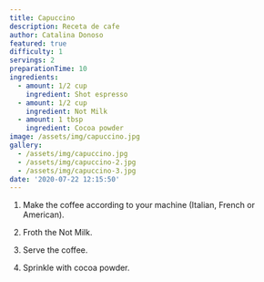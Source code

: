 ```yaml
---
title: Capuccino
description: Receta de cafe
author: Catalina Donoso
featured: true
difficulty: 1
servings: 2
preparationTime: 10
ingredients:
  - amount: 1/2 cup
    ingredient: Shot espresso
  - amount: 1/2 cup
    ingredient: Not Milk
  - amount: 1 tbsp
    ingredient: Cocoa powder
image: /assets/img/capuccino.jpg
gallery:
  - /assets/img/capuccino.jpg
  - /assets/img/capuccino-2.jpg
  - /assets/img/capuccino-3.jpg
date: '2020-07-22 12:15:50'
---
```

1. Make the coffee according to your machine (Italian, French or American).

2. Froth the Not Milk.	

3. Serve the coffee.		

4. Sprinkle with cocoa powder.
